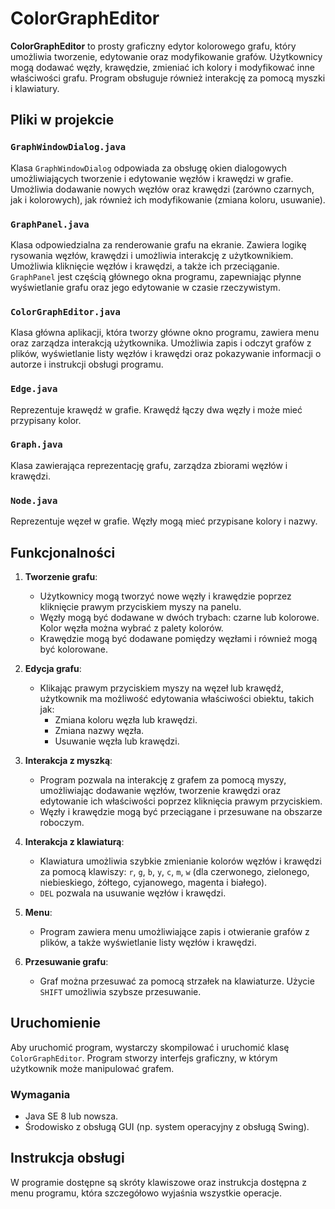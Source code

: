 # ColorGraphEditor

**ColorGraphEditor** to prosty graficzny edytor kolorowego grafu, który umożliwia tworzenie, edytowanie oraz modyfikowanie grafów. Użytkownicy mogą dodawać węzły, krawędzie, zmieniać ich kolory i modyfikować inne właściwości grafu. Program obsługuje również interakcję za pomocą myszki i klawiatury.

## Pliki w projekcie

### `GraphWindowDialog.java`
Klasa `GraphWindowDialog` odpowiada za obsługę okien dialogowych umożliwiających tworzenie i edytowanie węzłów i krawędzi w grafie. Umożliwia dodawanie nowych węzłów oraz krawędzi (zarówno czarnych, jak i kolorowych), jak również ich modyfikowanie (zmiana koloru, usuwanie).

### `GraphPanel.java`
Klasa odpowiedzialna za renderowanie grafu na ekranie. Zawiera logikę rysowania węzłów, krawędzi i umożliwia interakcję z użytkownikiem. Umożliwia kliknięcie węzłów i krawędzi, a także ich przeciąganie. `GraphPanel` jest częścią głównego okna programu, zapewniając płynne wyświetlanie grafu oraz jego edytowanie w czasie rzeczywistym.

### `ColorGraphEditor.java`
Klasa główna aplikacji, która tworzy główne okno programu, zawiera menu oraz zarządza interakcją użytkownika. Umożliwia zapis i odczyt grafów z plików, wyświetlanie listy węzłów i krawędzi oraz pokazywanie informacji o autorze i instrukcji obsługi programu.

### `Edge.java`
Reprezentuje krawędź w grafie. Krawędź łączy dwa węzły i może mieć przypisany kolor.

### `Graph.java`
Klasa zawierająca reprezentację grafu, zarządza zbiorami węzłów i krawędzi.

### `Node.java`
Reprezentuje węzeł w grafie. Węzły mogą mieć przypisane kolory i nazwy.

## Funkcjonalności

1. **Tworzenie grafu**:
   - Użytkownicy mogą tworzyć nowe węzły i krawędzie poprzez kliknięcie prawym przyciskiem myszy na panelu.
   - Węzły mogą być dodawane w dwóch trybach: czarne lub kolorowe. Kolor węzła można wybrać z palety kolorów.
   - Krawędzie mogą być dodawane pomiędzy węzłami i również mogą być kolorowane.

2. **Edycja grafu**:
   - Klikając prawym przyciskiem myszy na węzeł lub krawędź, użytkownik ma możliwość edytowania właściwości obiektu, takich jak:
     - Zmiana koloru węzła lub krawędzi.
     - Zmiana nazwy węzła.
     - Usuwanie węzła lub krawędzi.

3. **Interakcja z myszką**:
   - Program pozwala na interakcję z grafem za pomocą myszy, umożliwiając dodawanie węzłów, tworzenie krawędzi oraz edytowanie ich właściwości poprzez kliknięcia prawym przyciskiem.
   - Węzły i krawędzie mogą być przeciągane i przesuwane na obszarze roboczym.

4. **Interakcja z klawiaturą**:
   - Klawiatura umożliwia szybkie zmienianie kolorów węzłów i krawędzi za pomocą klawiszy: `r`, `g`, `b`, `y`, `c`, `m`, `w` (dla czerwonego, zielonego, niebieskiego, żółtego, cyjanowego, magenta i białego).
   - `DEL` pozwala na usuwanie węzłów i krawędzi.

5. **Menu**:
   - Program zawiera menu umożliwiające zapis i otwieranie grafów z plików, a także wyświetlanie listy węzłów i krawędzi.

6. **Przesuwanie grafu**:
   - Graf można przesuwać za pomocą strzałek na klawiaturze. Użycie `SHIFT` umożliwia szybsze przesuwanie.

## Uruchomienie

Aby uruchomić program, wystarczy skompilować i uruchomić klasę `ColorGraphEditor`. Program stworzy interfejs graficzny, w którym użytkownik może manipulować grafem.

### Wymagania

- Java SE 8 lub nowsza.
- Środowisko z obsługą GUI (np. system operacyjny z obsługą Swing).




## Instrukcja obsługi

W programie dostępne są skróty klawiszowe oraz instrukcja dostępna z menu programu, która szczegółowo wyjaśnia wszystkie operacje.


